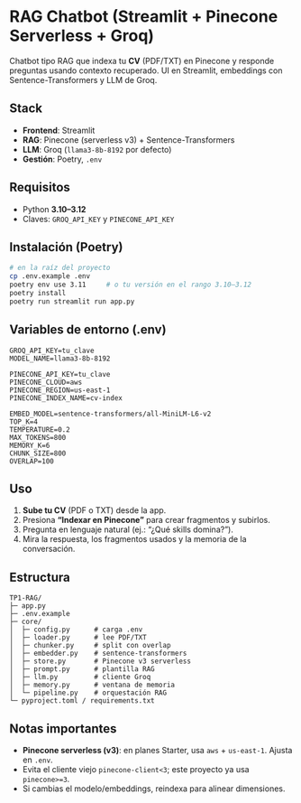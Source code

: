 # RAG Chatbot (Streamlit + Pinecone Serverless + Groq)

Chatbot tipo RAG que indexa tu **CV** (PDF/TXT) en Pinecone y responde preguntas usando contexto recuperado. UI en Streamlit, embeddings con Sentence-Transformers y LLM de Groq.

## Stack

* **Frontend**: Streamlit
* **RAG**: Pinecone (serverless v3) + Sentence-Transformers
* **LLM**: Groq (`llama3-8b-8192` por defecto)
* **Gestión**: Poetry, `.env`

## Requisitos

* Python **3.10–3.12**
* Claves: `GROQ_API_KEY` y `PINECONE_API_KEY`

## Instalación (Poetry)

```bash
# en la raíz del proyecto
cp .env.example .env
poetry env use 3.11     # o tu versión en el rango 3.10–3.12
poetry install
poetry run streamlit run app.py
```

## Variables de entorno (.env)

```env
GROQ_API_KEY=tu_clave
MODEL_NAME=llama3-8b-8192

PINECONE_API_KEY=tu_clave
PINECONE_CLOUD=aws
PINECONE_REGION=us-east-1
PINECONE_INDEX_NAME=cv-index

EMBED_MODEL=sentence-transformers/all-MiniLM-L6-v2
TOP_K=4
TEMPERATURE=0.2
MAX_TOKENS=800
MEMORY_K=6
CHUNK_SIZE=800
OVERLAP=100
```

## Uso

1. **Sube tu CV** (PDF o TXT) desde la app.
2. Presiona **“Indexar en Pinecone”** para crear fragmentos y subirlos.
3. Pregunta en lenguaje natural (ej.: “¿Qué skills domina?”).
4. Mira la respuesta, los fragmentos usados y la memoria de la conversación.

## Estructura

```
TP1-RAG/
├─ app.py
├─ .env.example
├─ core/
│  ├─ config.py      # carga .env
│  ├─ loader.py      # lee PDF/TXT
│  ├─ chunker.py     # split con overlap
│  ├─ embedder.py    # sentence-transformers
│  ├─ store.py       # Pinecone v3 serverless
│  ├─ prompt.py      # plantilla RAG
│  ├─ llm.py         # cliente Groq
│  ├─ memory.py      # ventana de memoria
│  └─ pipeline.py    # orquestación RAG
└─ pyproject.toml / requirements.txt
```

## Notas importantes

* **Pinecone serverless (v3)**: en planes Starter, usa `aws` + `us-east-1`. Ajusta en `.env`.
* Evita el cliente viejo `pinecone-client<3`; este proyecto ya usa `pinecone>=3`.
* Si cambias el modelo/embeddings, reindexa para alinear dimensiones.


